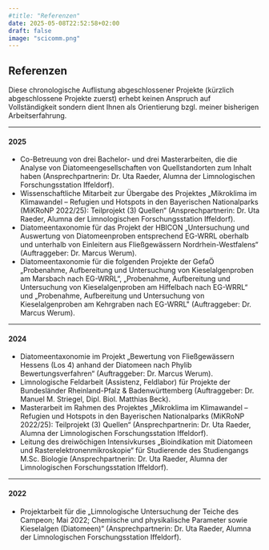 ```yaml
---
#title: "Referenzen"
date: 2025-05-08T22:52:58+02:00
draft: false
image: "scicomm.png"
---
```


## Referenzen

Diese chronologische Auflistung abgeschlossener Projekte (kürzlich abgeschlossene Projekte zuerst) erhebt keinen Anspruch auf Vollständigkeit sondern dient Ihnen als Orientierung bzgl. meiner bisherigen Arbeitserfahrung. 
___

#### 2025
* Co-Betreuung von drei Bachelor- und drei Masterarbeiten, die die Analyse von Diatomeengesellschaften von Quellstandorten zum Inhalt haben (Ansprechpartnerin: Dr. Uta Raeder, Alumna der Limnologischen Forschungsstation Iffeldorf).  
* Wissenschaftliche Mitarbeit zur Übergabe des Projektes „Mikroklima im Klimawandel – Refugien und Hotspots in den Bayerischen Nationalparks (MiKRoNP 2022/25): Teilprojekt (3) Quellen“ (Ansprechpartnerin: Dr. Uta Raeder, Alumna der Limnologischen Forschungsstation Iffeldorf).
* Diatomeentaxonomie für das Projekt der HBICON „Untersuchung und Auswertung von Diatomeenproben entsprechend EG-WRRL oberhalb und unterhalb von Einleitern aus Fließgewässern Nordrhein-Westfalens“ (Auftraggeber: Dr. Marcus Werum).
* Diatomeentaxonomie für die folgenden Projekte der GefaÖ „Probenahme, Aufbereitung und Untersuchung von Kieselalgenproben am Marsbach nach EG-WRRL“, „Probenahme, Aufbereitung und Untersuchung von Kieselalgenproben am Hiffelbach nach EG-WRRL“ und „Probenahme, Aufbereitung und Untersuchung von Kieselalgenproben am Kehrgraben nach EG-WRRL" (Auftraggeber: Dr. Marcus Werum).  
___

#### 2024
* Diatomeentaxonomie im Projekt „Bewertung von Fließgewässern Hessens (Los 4) anhand der Diatomeen nach Phylib Bewertungsverfahren“ (Auftraggeber: Dr. Marcus Werum).
* Limnologische Feldarbeit (Assistenz, Feldlabor) für Projekte der Bundesländer Rheinland-Pfalz & Badenwürttemberg (Auftraggeber: Dr. Manuel M. Striegel, Dipl. Biol. Matthias Beck).
* Masterarbeit im Rahmen des Projektes „Mikroklima im Klimawandel – Refugien und Hotspots in den Bayerischen Nationalparks (MiKRoNP 2022/25): Teilprojekt (3) Quellen“ (Ansprechpartnerin: Dr. Uta Raeder, Alumna der Limnologischen Forschungsstation Iffeldorf).
* Leitung des dreiwöchigen Intensivkurses „Bioindikation mit Diatomeen und Rasterelektronenmikroskopie“ für Studierende des Studiengangs M.Sc. Biologie (Ansprechpartnerin: Dr. Uta Raeder, Alumna der Limnologischen Forschungsstation Iffeldorf).
___

#### 2022
* Projektarbeit für die „Limnologische Untersuchung der Teiche des Campeon; Mai 2022; Chemische und physikalische Parameter sowie Kieselalgen (Diatomeen)“ (Ansprechpartnerin: Dr. Uta Raeder, Alumna der Limnologischen Forschungsstation Iffeldorf).

